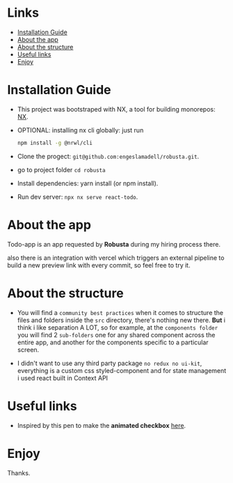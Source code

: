 # Links

- [Installation Guide](#installation-guide)
- [About the app](#about-the-app)
- [About the structure](#about-the-structure)
- [Useful links](#useful-links)
- [Enjoy](#enjoy)

# Installation Guide

- This project was bootstraped with NX, a tool for building monorepos: [NX](https://nx.dev/).

- OPTIONAL: installing nx cli globally: just run
  ```bash
  npm install -g @nrwl/cli
  ```
- Clone the progect: `git@github.com:engeslamadell/robusta.git`.

- go to project folder `cd robusta`

- Install dependencies: yarn install (or npm install).

- Run dev server: `npx nx serve react-todo`.

# About the app

Todo-app is an app requested by **Robusta** during my hiring process there.

also there is an integration with vercel which triggers an external pipeline to build a new preview link with every commit, so feel free to try it.

# About the structure

- You will find a `community best practices` when it comes to structure the files and folders inside the `src` directory, there's nothing new there.
  **But** i think i like separation A LOT, so for example, at the `components folder` you will find 2 `sub-folders` one for any shared component across the entire app, and another for the components specific to a particular screen.
  
- I didn't want to use any third party package `no redux no ui-kit`, everything is a custom css styled-component and for state management i used react built in Context API


# Useful links

- Inspired by this pen to make the **animated checkbox** [here](https://codepen.io/patryklizon/pen/RZPmWK).

# Enjoy

Thanks.
